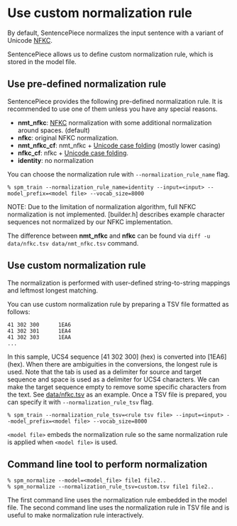 # Use custom normalization rule
By default, SentencePiece normalizes the input sentence with a variant of Unicode
[NFKC](https://en.wikipedia.org/wiki/Unicode_equivalence).

SentencePiece allows us to define custom normalization rule, which is stored in the model file.

## Use pre-defined normalization rule
SentencePiece provides the following pre-defined normalization rule. It is recommended to use one of them unless you have any special reasons.

* **nmt_nfkc**: [NFKC](https://en.wikipedia.org/wiki/Unicode_equivalence) normalization with some additional normalization around spaces. (default)
* **nfkc**:  original NFKC normalization.
* **nmt_nfkc_cf**: nmt_nfkc + [Unicode case folding](https://www.w3.org/International/wiki/Case_folding) (mostly lower casing)
* **nfkc_cf**: nfkc + [Unicode case folding](https://www.w3.org/International/wiki/Case_folding).
* **identity**: no normalization

You can choose the normalization rule with `--normalization_rule_name` flag.
```
% spm_train --normalization_rule_name=identity --input=<input> --model_prefix=<model file> --vocab_size=8000                                                                                                                                                                                
```

NOTE: Due to the limitation of normalization algorithm, full NFKC normalization is not implemented. [builder.h] describes example character sequences not normalized by our NFKC implementation.

The difference between **nmt_nfkc** and **nfkc** can be found via ```diff -u data/nfkc.tsv data/nmt_nfkc.tsv``` command.

## Use custom normalization rule
The normalization is performed with user-defined string-to-string mappings and leftmost longest matching.

You can use custom normalization rule by preparing a TSV file formatted as follows:
```
41 302 300      1EA6
41 302 301      1EA4
41 302 303      1EAA
...
```
In this sample, UCS4 sequence [41 302 300] (hex) is converted into [1EA6] (hex). When there are ambiguities in the conversions, the longest rule is used.
Note that the tab is used as a delimiter for source and target sequence and space is used as a delimiter for UCS4 characters. We can make the target sequence empty to remove some specific characters from the text.
See [data/nfkc.tsv](../data/nfkc.tsv) as an example. Once a TSV file is prepared, you can specify it with `--normalization_rule_tsv` flag.
```
% spm_train --normalization_rule_tsv=<rule tsv file> --input=<input> --model_prefix=<model file> --vocab_size=8000                                                                                                                                                                             
```

`<model file>` embeds the normalization rule so the same normalization rule is applied when `<model file>` is used.


## Command line tool to perform normalization
```
% spm_normalize --model=<model_file> file1 file2.. 
% spm_normalize --normalization_rule_tsv=custom.tsv file1 file2..
```
The first command line uses the normalization rule embedded in the model file. The second command line uses the normalization rule in TSV file and is useful to make normalization rule interactively.

